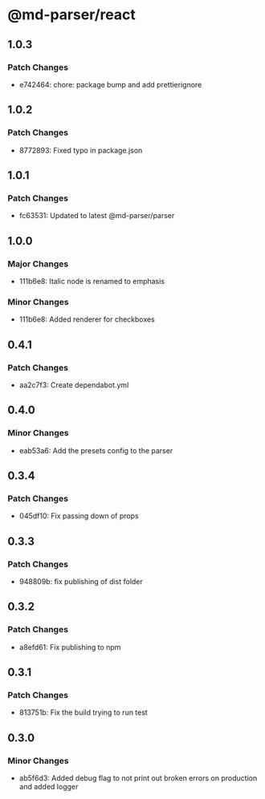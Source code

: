 # @md-parser/react

## 1.0.3

### Patch Changes

- e742464: chore: package bump and add prettierignore

## 1.0.2

### Patch Changes

- 8772893: Fixed typo in package.json

## 1.0.1

### Patch Changes

- fc63531: Updated to latest @md-parser/parser

## 1.0.0

### Major Changes

- 111b6e8: Italic node is renamed to emphasis

### Minor Changes

- 111b6e8: Added renderer for checkboxes

## 0.4.1

### Patch Changes

- aa2c7f3: Create dependabot.yml

## 0.4.0

### Minor Changes

- eab53a6: Add the presets config to the parser

## 0.3.4

### Patch Changes

- 045df10: Fix passing down of props

## 0.3.3

### Patch Changes

- 948809b: fix publishing of dist folder

## 0.3.2

### Patch Changes

- a8efd61: Fix publishing to npm

## 0.3.1

### Patch Changes

- 813751b: Fix the build trying to run test

## 0.3.0

### Minor Changes

- ab5f6d3: Added debug flag to not print out broken errors on production and added logger
